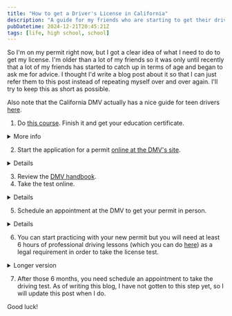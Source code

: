 ```yaml
---
title: "How to get a Driver's License in California"
description: "A guide for my friends who are starting to get their driver's license"
pubDatetime: 2024-12-21T20:45:21Z
tags: [life, high school, school]
---
```


So I'm on my permit right now, but I got a clear idea of what I need to do to get my license. I'm older than a lot of my friends so it was only until recently that a lot of my friends has started to catch up in terms of age and began to ask me for advice. I thought I'd write a blog post about it so that I can just refer them to this post instead of repeating myself over and over again. I'll try to keep this as short as possible.

Also note that the California DMV actually has a nice guide for teen drivers [here](https://www.dmv.ca.gov/portal/teen-drivers/).

1. Do [this course](https://www.cal-driver-ed.com). Finish it and get your education certificate.
<details>
<summary>More info</summary>

It's (or actually, a friend referred me to it) for only $10 (!!). I don't recommend taking this course too seriously, because what really matters when taking the test is having read through the [DMV handbook](https://www.dmv.ca.gov/portal/driver-handbooks/). The course is just a legal requirement to get the education certificate you need in order to apply for a permit.
</details>

2. Start the application for a permit [online at the DMV's site](https://www.dmv.ca.gov/portal/driver-licenses-identification-cards/dl-id-online-app-edl-44/).

<details>
You will need to create an account first and you will also need your social security number at some point.
</details>

3. Review the [DMV handbook](https://www.dmv.ca.gov/portal/driver-handbooks/).
4. Take the test online.

<details>
I don't remember exactly which steps in the site you need to go through, but if you do it right, you will receive an email that looks something like this:

![DMV Email](@assets/dmv-email.png)

Click on the link in a Chrome browser (it must be Chrome; Arc doesn't work unless you want to delete all of your pinned tabs, etc. No, a new workspace doesn't work either)
</details>

5. Schedule an appointment at the DMV to get your permit in person.

<details>
You will need to bring your education certificate, your social security card, your birth certificate, AND proof of residence if you applied for REAL ID (this cuold be like water bill or whatever).
</details>

6. You can start practicing with your new permit but you will need at least 6 hours of professional driving lessons (which you can do [here](https://www.advantagedriversed.com/home.php)) as a legal requirement in order to take the license test.

<details>
<summary>Longer version</summary>
You got the paper permit! Yes it's literally a stack of papers held together by staples. I thought it would be like a cool card or whatever but I guess not.

Now you need to practice driving for 6 months and cannot drive with anyone but you and a 25-year-old with their license sitting shotgun. You need to have 50 hours of driving practice, 10 of which must be at night, but this is based off your parents' signature so it's more like an honor system than anything. You will nneed to the professional driving lessons at some point in order to take the test though. Advantage is...again, even if the site looks sketchy, it's the best deal I've found online. Additionally, they're actually not bad and are very reputable.
</details>

7. After those 6 months, you need schedule an appointment to take the driving test. As of writing this blog, I have not gotten to this step yet, so I will update this post when I do.

Good luck!
